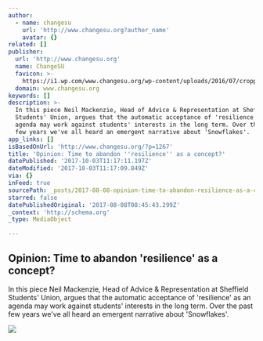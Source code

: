 ```yaml
---
author:
  - name: changesu
    url: 'http://www.changesu.org?author_name'
    avatar: {}
related: []
publisher:
  url: 'http://www.changesu.org'
  name: ChangeSU
  favicon: >-
    https://i1.wp.com/www.changesu.org/wp-content/uploads/2016/07/cropped-YES3.jpg?fit=192%2C192
  domain: www.changesu.org
keywords: []
description: >-
  In this piece Neil Mackenzie, Head of Advice & Representation at Sheffield
  Students'​ Union, argues that the automatic acceptance of 'resilience' as an
  agenda may work against students' interests in the long term. Over the past
  few years we've all heard an emergent narrative about 'Snowflakes'.
app_links: []
isBasedOnUrl: 'http://www.changesu.org/?p=1267'
title: 'Opinion: Time to abandon ''resilience'' as a concept?'
datePublished: '2017-10-03T11:17:11.197Z'
dateModified: '2017-10-03T11:17:09.849Z'
via: {}
inFeed: true
sourcePath: _posts/2017-08-08-opinion-time-to-abandon-resilience-as-a-concept.md
starred: false
datePublishedOriginal: '2017-08-08T08:45:43.299Z'
_context: 'http://schema.org'
_type: MediaObject

---
```

<article style=""><h1>Opinion: Time to abandon 'resilience' as a concept?</h1><p>In this piece Neil Mackenzie, Head of Advice &amp; Representation at Sheffield Students'​ Union, argues that the automatic acceptance of 'resilience' as an agenda may work against students' interests in the long term. Over the past few years we've all heard an emergent narrative about 'Snowflakes'.</p><img src="https://i0.wp.com/www.changesu.org/wp-content/uploads/2017/08/news-ashridge-resilience-702x395.jpg?fit=702%2C395" /></article>